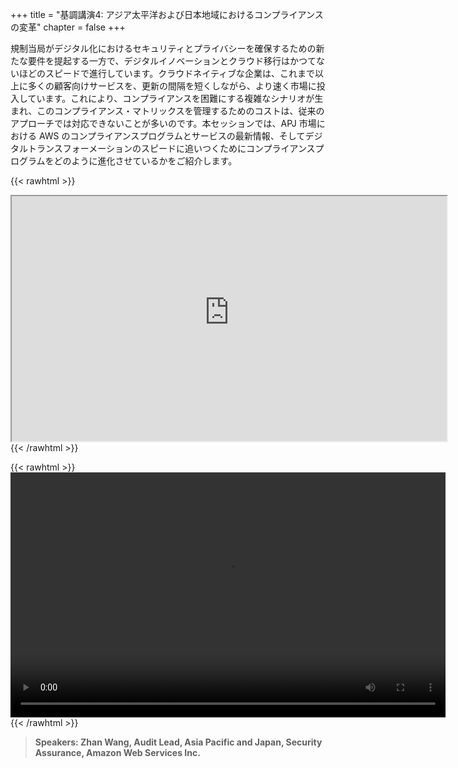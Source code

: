 +++
title = "基調講演4: アジア太平洋および日本地域におけるコンプライアンスの変革"
chapter = false
+++

規制当局がデジタル化におけるセキュリティとプライバシーを確保するための新たな要件を提起する一方で、デジタルイノベーションとクラウド移行はかつてないほどのスピードで進行しています。クラウドネイティブな企業は、これまで以上に多くの顧客向けサービスを、更新の間隔を短くしながら、より速く市場に投入しています。これにより、コンプライアンスを困難にする複雑なシナリオが生まれ、このコンプライアンス・マトリックスを管理するためのコストは、従来のアプローチでは対応できないことが多いのです。本セッションでは、APJ 市場における AWS のコンプライアンスプログラムとサービスの最新情報、そしてデジタルトランスフォーメーションのスピードに追いつくためにコンプライアンスプログラムをどのように進化させているかをご紹介します。

{{< rawhtml >}}
<iframe src="https://awssecurityroadshowjapan2021.s3.ap-northeast-1.amazonaws.com/OnDemandTracks/keynote_4.pdf" width="696" height="392"></iframe>
{{< /rawhtml >}}

{{< rawhtml >}}
<video width="696" height="392" controls>
  <source src="https://awssecurityroadshowjapan2021.s3.ap-northeast-1.amazonaws.com/OnDemandTracks/keynote_4.mp4" type="video/mp4">
  Your browser doesn't support video.
</video>
{{< /rawhtml >}}

>  **Speakers: Zhan Wang, Audit Lead, Asia Pacific and Japan, Security Assurance, Amazon Web Services Inc.** 


